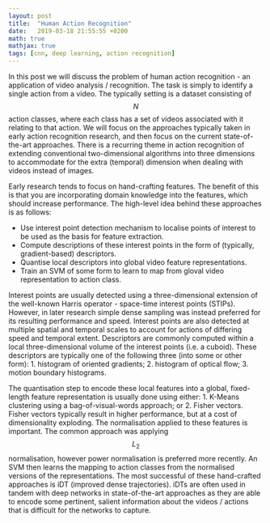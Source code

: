 ```yaml
---
layout: post
title:  "Human Action Recognition"
date:   2019-03-18 21:55:55 +0200
math: true
mathjax: true
tags: [cnn, deep learning, action recognition]
---
```


In this post we will discuss the problem of human action recognition - an application of video analysis / recognition. The task is simply to identify a single action from a video. The typically setting is a dataset consisting of $$ N $$ action classes, where each class has a set of videos associated with it relating to that action. We will focus on the approaches typically taken in early action recognition research, and then focus on the current state-of-the-art approaches. There is a recurring theme in action recognition of extending conventional two-dimensional algorithms into three dimensions to accommodate for the extra (temporal) dimension when dealing with videos instead of images.

Early research tends to focus on hand-crafting features. The benefit of this is that you are incorporating domain knowledge into the features, which should increase performance. The high-level idea behind these approaches is as follows:

- Use interest point detection mechanism to localise points of interest to be used as the basis for feature extraction.
- Compute descriptions of these interest points in the form of (typically, gradient-based) descriptors.
- Quantise local descriptors into global video feature representations.
- Train an SVM of some form to learn to map from gloval video representation to action class.

Interest points are usually detected using a three-dimensional extension of the well-known Harris operator - space-time interest points (STIPs). However, in later research simple dense sampling was instead preferred for its resulting performance and speed. Interest points are also detected at multiple spatial and temporal scales to account for actions of differing speed and temporal extent. Descriptors are commonly computed within a local three-dimensional volume of the interest points (i.e. a cuboid). These descriptors are typically one of the following three (into some or other form): 1. histogram of oriented gradients; 2. histogram of optical flow; 3. motion boundary histograms.

The quantisation step to encode these local features into a global, fixed-length feature representation is usually done using either: 1. K-Means clustering using a bag-of-visual-words approach; or 2. Fisher vectors. Fisher vectors typically result in higher performance, but at a cost of dimensionality exploding. The normalisation applied to these features is important. The common approach was applying $$ L_2 $$ normalisation, however power normalisation is preferred more recently. An SVM then learns the mapping to action classes from the normalised versions of the representations. The most successful of these hand-crafted approaches is iDT (improved dense trajectories). iDTs are often used in tandem with deep networks in state-of-the-art approaches as they are able to encode some pertinent, salient information about the videos / actions that is difficult for the networks to capture.



